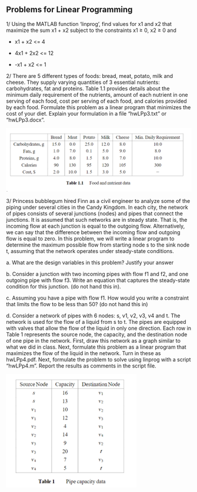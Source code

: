 ## Problems for Linear Programming

1/ Using the MATLAB function ‘linprog’, find values for x1 and x2 that maximize the sum x1 + x2 subject to the constraints x1 ≥ 0, x2 ≥ 0 and

- x1 + x2 <= 4

- 4x1 + 2x2  <= 12

- -x1 + x2 <= 1

2/ There are 5 different types of foods: bread, meat, potato, milk and cheese. They supply varying quantities of 3 essential nutrients: carbohydrates, fat and proteins. Table 1.1 provides details about the minimum daily requirement of the nutrients, amount of each nutrient in one serving of each food, cost per serving of each food, and calories provided by each food. Formulate this problem as a linear program that minimizes the cost of your diet. Explain your formulation in a file “hwLPp3.txt” or “hwLPp3.docx”.

![](https://github.com/irenechang1510/EN1-Matlab-projects/blob/main/Linear-Programming/Diet.png)

3/
Princess bubblegum hired Finn as a civil engineer to analyze some of the piping under several cities in the Candy Kingdom. In each city, the network of pipes consists of several junctions (nodes) and pipes that connect the junctions. It is assumed that such networks are in steady state. That is, the incoming flow at each junction is equal to the outgoing flow. Alternatively, we can say that the difference between the incoming flow and outgoing flow is equal to zero. In this problem, we will write a linear program to determine the maximum possible flow from starting node s to the sink node t, assuming that the network operates under steady-state conditions.

a.	What are the design variables in this problem? Justify your answer 

b.	Consider a junction with two incoming pipes with flow f1 and f2, and one outgoing pipe with flow f3. Write an equation that captures the steady-state condition for this junction. (do not hand this in). 

c.	Assuming you have a pipe with flow f1. How would you write a constraint that limits the flow to be less than 50? (do not hand this in) 

d.	Consider a network of pipes with 6 nodes: s, v1, v2, v3, v4 and t. The network is used for the flow of a liquid from s to t. The pipes are equipped with valves that allow the flow of the liquid in only one direction. Each row in Table 1 represents the source node, the capacity, and the destination node of one pipe in the network. First, draw this network as a graph similar to what we did in class. Next, formulate this problem as a linear program that maximizes the flow of the liquid in the network. Turn in these as hwLPp4.pdf. Next, formulate the problem to solve using linprog with a script “hwLPp4.m”. Report the results as comments in the script file.

![](https://github.com/irenechang1510/EN1-Matlab-projects/blob/main/Linear-Programming/Workflow.png)
